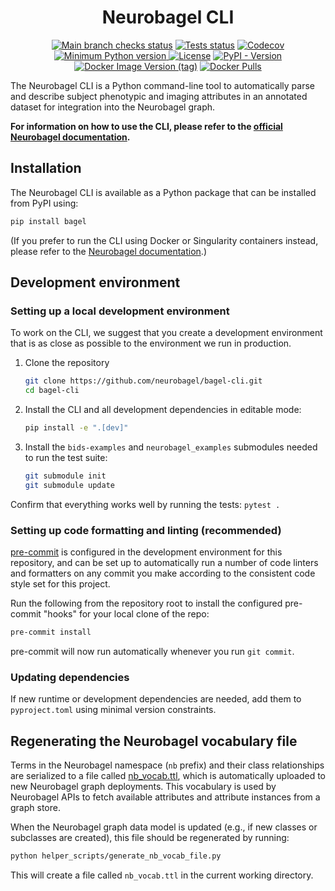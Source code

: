 <div align="center">

# Neurobagel CLI

[![Main branch checks status](https://img.shields.io/github/check-runs/neurobagel/bagel-cli/main?style=flat-square&logo=github)](https://github.com/neurobagel/bagel-cli/actions?query=branch:main)
[![Tests status](https://img.shields.io/github/actions/workflow/status/neurobagel/bagel-cli/test.yml?branch=main&style=flat-square&logo=github&label=tests)](https://github.com/neurobagel/bagel-cli/actions/workflows/test.yml)
[![Codecov](https://img.shields.io/codecov/c/github/neurobagel/bagel-cli?token=R1KI9KIP8D&style=flat-square&logo=codecov&link=https%3A%2F%2Fcodecov.io%2Fgh%2Fneurobagel%2Fbagel-cli)](https://app.codecov.io/gh/neurobagel/bagel-cli)
[![Minimum Python version](https://img.shields.io/python/required-version-toml?tomlFilePath=https%3A%2F%2Fraw.githubusercontent.com%2Fneurobagel%2Fbagel-cli%2Frefs%2Fheads%2Fmain%2Fpyproject.toml)
](https://www.python.org)
[![License](https://img.shields.io/github/license/neurobagel/bagel-cli?style=flat-square&color=purple&link=LICENSE)](LICENSE)
[![PyPI - Version](https://img.shields.io/pypi/v/bagel?style=flat-square&logo=pypi&link=https%3A%2F%2Fimg.shields.io%2Fpypi%2Fv%2Fbagel)](https://pypi.org/project/bagel/)
[![Docker Image Version (tag)](https://img.shields.io/docker/v/neurobagel/bagelcli/latest?style=flat-square&logo=docker&link=https%3A%2F%2Fhub.docker.com%2Fr%2Fneurobagel%2Fbagelcli%2Ftags)](https://hub.docker.com/r/neurobagel/bagelcli/tags)
[![Docker Pulls](https://img.shields.io/docker/pulls/neurobagel/bagelcli?style=flat-square&logo=docker&link=https%3A%2F%2Fhub.docker.com%2Fr%2Fneurobagel%2Fbagelcli%2Ftags)](https://hub.docker.com/r/neurobagel/bagelcli/tags)

</div>

The Neurobagel CLI is a Python command-line tool to automatically parse and describe subject phenotypic and imaging attributes in an annotated dataset for integration into the Neurobagel graph.

**For information on how to use the CLI, please refer to the [official Neurobagel documentation](https://neurobagel.org/user_guide/cli/).**

## Installation
The Neurobagel CLI is available as a Python package that can be installed from PyPI using:

```bash
pip install bagel
```

(If you prefer to run the CLI using Docker or Singularity containers instead, please refer to the [Neurobagel documentation](https://neurobagel.org/user_guide/cli/).)

## Development environment

### Setting up a local development environment
To work on the CLI, we suggest that you create a development environment 
that is as close as possible to the environment we run in production.

1. Clone the repository

    ```bash
    git clone https://github.com/neurobagel/bagel-cli.git
    cd bagel-cli
    ```

2. Install the CLI and all development dependencies in editable mode:

    ```bash
    pip install -e ".[dev]"
    ```

3. Install the `bids-examples` and `neurobagel_examples` submodules needed to run the test suite:
    ```bash
    git submodule init
    git submodule update
    ```

Confirm that everything works well by running the tests: 
`pytest .`

### Setting up code formatting and linting (recommended)

[pre-commit](https://pre-commit.com/) is configured in the development environment for this repository, and can be set up to automatically run a number of code linters and formatters on any commit you make according to the consistent code style set for this project.

Run the following from the repository root to install the configured pre-commit "hooks" for your local clone of the repo:
```bash
pre-commit install
```

pre-commit will now run automatically whenever you run `git commit`.

### Updating dependencies
If new runtime or development dependencies are needed, add them to `pyproject.toml` using minimal version constraints.

## Regenerating the Neurobagel vocabulary file
Terms in the Neurobagel namespace (`nb` prefix) and their class relationships are serialized to a file 
called [nb_vocab.ttl](https://github.com/neurobagel/recipes/blob/main/vocab/nb_vocab.ttl), which is automatically
uploaded to new Neurobagel graph deployments.
This vocabulary is used by Neurobagel APIs to fetch available attributes and attribute instances from a graph store.

When the Neurobagel graph data model is updated (e.g., if new classes or subclasses are created), 
this file should be regenerated by running:
```bash
python helper_scripts/generate_nb_vocab_file.py
```
This will create a file called `nb_vocab.ttl` in the current working directory.
